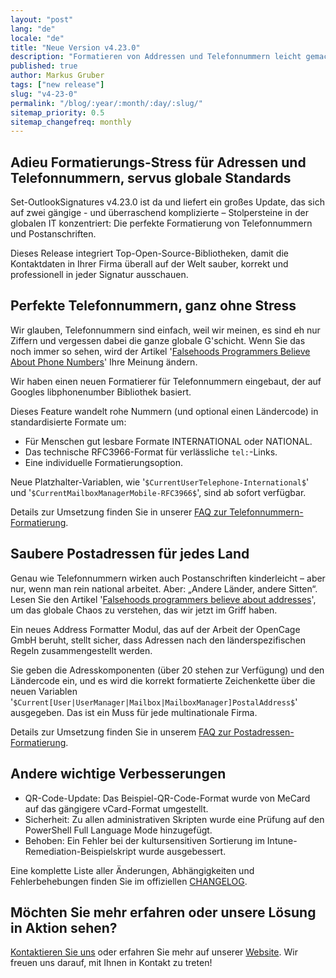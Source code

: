 ```yaml
---
layout: "post"
lang: "de"
locale: "de"
title: "Neue Version v4.23.0"
description: "Formatieren von Addressen und Telefonnummern leicht gemacht"
published: true
author: Markus Gruber
tags: ["new release"]
slug: "v4-23-0"
permalink: "/blog/:year/:month/:day/:slug/"
sitemap_priority: 0.5
sitemap_changefreq: monthly
---
```

## Adieu Formatierungs-Stress für Adressen und Telefonnummern, servus globale Standards
Set-OutlookSignatures v4.23.0 ist da und liefert ein großes Update, das sich auf zwei gängige - und überraschend komplizierte – Stolpersteine in der globalen IT konzentriert: Die perfekte Formatierung von Telefonnummern und Postanschriften.

Dieses Release integriert Top-Open-Source-Bibliotheken, damit die Kontaktdaten in Ihrer Firma überall auf der Welt sauber, korrekt und professionell in jeder Signatur ausschauen.

## Perfekte Telefonnummern, ganz ohne Stress
Wir glauben, Telefonnummern sind einfach, weil wir meinen, es sind eh nur Ziffern und vergessen dabei die ganze globale G'schicht. Wenn Sie das noch immer so sehen, wird der Artikel '[Falsehoods Programmers Believe About Phone Numbers](https://set-outlooksignatures.com/faq/#4412-format-phone-numbers)' Ihre Meinung ändern.

Wir haben einen neuen Formatierer für Telefonnummern eingebaut, der auf Googles libphonenumber Bibliothek basiert.

Dieses Feature wandelt rohe Nummern (und optional einen Ländercode) in standardisierte Formate um:
- Für Menschen gut lesbare Formate INTERNATIONAL oder NATIONAL.
- Das technische RFC3966-Format für verlässliche `tel:`-Links.
- Eine individuelle Formatierungsoption.

Neue Platzhalter-Variablen, wie '`$CurrentUserTelephone-International$`' und '`$CurrentMailboxManagerMobile-RFC3966$`', sind ab sofort verfügbar.

Details zur Umsetzung finden Sie in unserer [FAQ zur Telefonnummern-Formatierung](https://set-outlooksignatures.com/faq/#4412-format-phone-numbers).

## Saubere Postadressen für jedes Land
Genau wie Telefonnummern wirken auch Postanschriften kinderleicht – aber nur, wenn man rein national arbeitet. Aber: „Andere Länder, andere Sitten“. Lesen Sie den Artikel '[Falsehoods programmers believe about addresses](https://set-outlooksignatures.com/faq/#4413-format-postal-addresses)', um das globale Chaos zu verstehen, das wir jetzt im Griff haben.

Ein neues Address Formatter Modul, das auf der Arbeit der OpenCage GmbH beruht, stellt sicher, dass Adressen nach den länderspezifischen Regeln zusammengestellt werden.

Sie geben die Adresskomponenten (über 20 stehen zur Verfügung) und den Ländercode ein, und es wird die korrekt formatierte Zeichenkette über die neuen Variablen '`$Current[User|UserManager|Mailbox|MailboxManager]PostalAddress$`' ausgegeben. Das ist ein Muss für jede multinationale Firma.

Details zur Umsetzung finden Sie in unserem [FAQ zur Postadressen-Formatierung](https://set-outlooksignatures.com/faq/#4413-format-postal-addresses).

## Andere wichtige Verbesserungen
- QR-Code-Update: Das Beispiel-QR-Code-Format wurde von MeCard auf das gängigere vCard-Format umgestellt.
- Sicherheit: Zu allen administrativen Skripten wurde eine Prüfung auf den PowerShell Full Language Mode hinzugefügt.
- Behoben: Ein Fehler bei der kultursensitiven Sortierung im Intune-Remediation-Beispielskript wurde ausgebessert.

Eine komplette Liste aller Änderungen, Abhängigkeiten und Fehlerbehebungen finden Sie im offiziellen [CHANGELOG](https://github.com/Set-OutlookSignatures/Set-OutlookSignatures/blob/main/docs/CHANGELOG.md).

## Möchten Sie mehr erfahren oder unsere Lösung in Aktion sehen?
[Kontaktieren Sie uns](/contact/) oder erfahren Sie mehr auf unserer [Website](/). Wir freuen uns darauf, mit Ihnen in Kontakt zu treten!